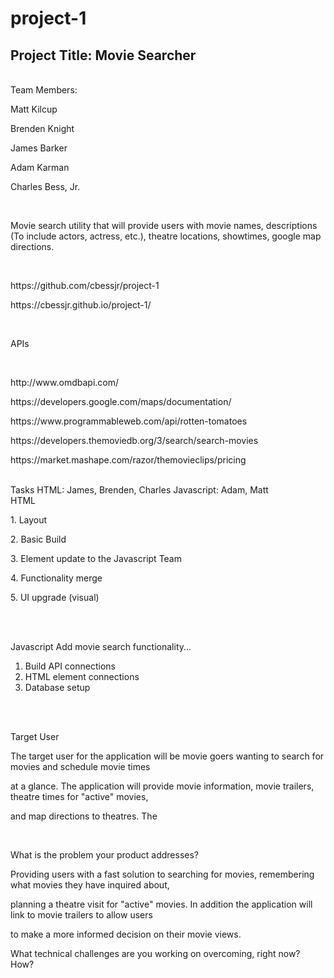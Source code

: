 # project-1


<h2>Project Title: Movie Searcher</h2>

<br>
Team Members:
<br>

Matt Kilcup <p>
Brenden Knight <p>
James Barker <p>
Adam Karman <p>
Charles Bess, Jr.


<br>
<p>Movie search utility that will provide users with movie names, descriptions (To include actors, actress, etc.), theatre locations, showtimes, google map directions.</p>
<br>

<p>https://github.com/cbessjr/project-1</p>
<p>https://cbessjr.github.io/project-1/</p>
<br>
<p>APIs<p>

<br>
<p>http://www.omdbapi.com/</p>
<p>https://developers.google.com/maps/documentation/</p>
<p>https://www.programmableweb.com/api/rotten-tomatoes</p>
<p>https://developers.themoviedb.org/3/search/search-movies</p>
<p>https://market.mashape.com/razor/themovieclips/pricing</p>


<br>
Tasks
HTML: James, Brenden, Charles
Javascript: Adam, Matt

<br>
HTML

<br>
<p>1. Layout</p>
<p>2. Basic Build</p>
<p>3. Element update to the Javascript Team</p>
<p>4. Functionality merge</p>
<p>5. UI upgrade (visual)</p>

<br>
<br>

Javascript
Add movie search functionality...
<br>

1. Build API connections
2. HTML element connections
3. Database setup  


<br>
<br>
<p>Target User</p>
<p>The target user for the application will be movie goers wanting to search for movies and schedule movie times</p>
<p>at a glance. The application will provide movie information, movie trailers, theatre times for "active" movies, </p>
<p>and map directions to theatres. The </p>
<br>

<p>What is the problem your product addresses?</p>
<p>Providing users with a fast solution to searching for movies, remembering what movies they have inquired about, </p>
<p>planning a theatre visit for "active" movies. In addition the application will link to movie trailers to allow users </p>
<p>to make a more informed decision on their movie views. </p>


<p>What technical challenges are you working on overcoming, right now? How?</p>
